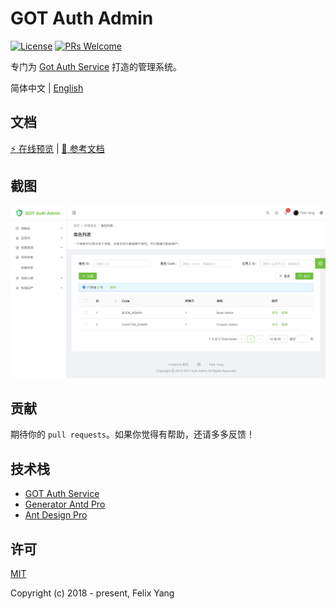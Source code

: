 # GOT Auth Admin

[![License](https://img.shields.io/github/license/codetrial/got-auth-admin.svg)](https://github.com/codetrial/got-auth-admin)
[![PRs Welcome](https://img.shields.io/badge/PRs-welcome-brightgreen.svg?style=flat-square)](https://github.com/codetrial/got-auth-admin)

专门为 [Got Auth Service](https://github.com/codetrial/got-auth-service) 打造的管理系统。

简体中文 | [English](./README.md)

## 文档

[:zap: 在线预览](https://got-auth-admin.netlify.com) | [:book: 参考文档](https://codetrial.github.io/gotauth)

## 截图

![Screen Capture](.github/preview.png)

## 贡献

期待你的 `pull requests`。如果你觉得有帮助，还请多多反馈！

## 技术栈

- [GOT Auth Service](https://github.com/codetrial/got-auth-service)
- [Generator Antd Pro](https://github.com/codetrial/generator-antd-pro)
- [Ant Design Pro](https://github.com/ant-design/ant-design-pro)

## 许可

[MIT](http://opensource.org/licenses/MIT)

Copyright (c) 2018 - present, Felix Yang
